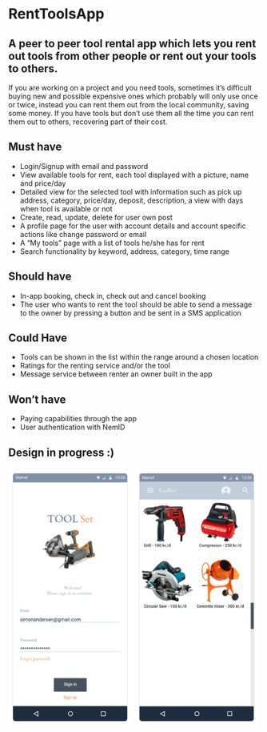 # RentToolsApp

## A peer to peer tool rental app which lets you rent out tools from other people or rent out your tools to others. 

If you are working on a project and you need tools, sometimes it’s difficult buying new and possible expensive ones which probably will only use once or twice, instead you can rent them out from the local community, saving some money.
If you have tools but don’t use them all the time you can rent them out to others, recovering part of their cost.

## Must have
-	Login/Signup with email and password 
-	View available tools for rent, each tool displayed with a picture, name and price/day 
-	Detailed view for the selected tool with information such as pick up address, category, price/day, deposit, description, a view with days when tool is available or not
-	Create, read, update, delete for user own post 
-	A profile page for the user with account details and account specific actions like change password or email 
-	A “My tools” page with a list of tools he/she has for rent
-	Search functionality by keyword, address, category, time range
## Should have 
-	In-app booking, check in, check out and cancel booking
-	The user who wants to rent the tool should be able to send a message to the owner
by pressing a button and be sent in a SMS application
## Could Have
-	Tools can be shown in the list within the range around a chosen location 
-	Ratings for the renting service and/or the tool 
-	Message service between renter an owner built in the app
## Won’t have
-	Paying capabilities through the app
-	User authentication with NemID

## Design in progress :)


![alt text](https://github.com/FlaviusAB/RentToolsApp/blob/main/ToolsRent.PNG)
